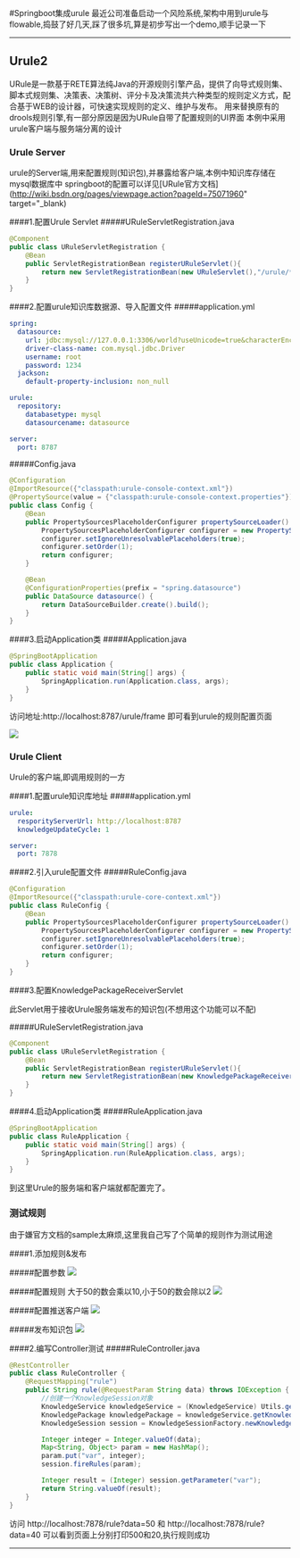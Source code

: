 #Springboot集成urule
最近公司准备启动一个风险系统,架构中用到urule与flowable,捣鼓了好几天,踩了很多坑,算是初步写出一个demo,顺手记录一下

-------------------
## Urule2
URule是一款基于RETE算法纯Java的开源规则引擎产品，提供了向导式规则集、脚本式规则集、决策表、决策树、评分卡及决策流共六种类型的规则定义方式，配合基于WEB的设计器，可快速实现规则的定义、维护与发布。
用来替换原有的drools规则引擎,有一部分原因是因为URule自带了配置规则的UI界面
本例中采用urule客户端与服务端分离的设计

### Urule Server
urule的Server端,用来配置规则(知识包),并暴露给客户端,本例中知识库存储在mysql数据库中
springboot的配置可以详见[URule官方文档](http://wiki.bsdn.org/pages/viewpage.action?pageId=75071960"  target="_blank) 

####1.配置Urule Servlet
#####URuleServletRegistration.java
```java
@Component
public class URuleServletRegistration {
	@Bean
	public ServletRegistrationBean registerURuleServlet(){
		return new ServletRegistrationBean(new URuleServlet(),"/urule/*");
	}
} 
```
####2.配置urule知识库数据源、导入配置文件
#####application.yml
```yml
spring:
  datasource:
    url: jdbc:mysql://127.0.0.1:3306/world?useUnicode=true&characterEncoding=utf-8
    driver-class-name: com.mysql.jdbc.Driver
    username: root
    password: 1234
  jackson:
    default-property-inclusion: non_null

urule:
  repository:
    databasetype: mysql
    datasourcename: datasource

server:
  port: 8787
```
#####Config.java
```java
@Configuration
@ImportResource({"classpath:urule-console-context.xml"})
@PropertySource(value = {"classpath:urule-console-context.properties"})
public class Config {
    @Bean
    public PropertySourcesPlaceholderConfigurer propertySourceLoader() {
        PropertySourcesPlaceholderConfigurer configurer = new PropertySourcesPlaceholderConfigurer();
        configurer.setIgnoreUnresolvablePlaceholders(true);
        configurer.setOrder(1);
        return configurer;
    }

    @Bean
    @ConfigurationProperties(prefix = "spring.datasource")
    public DataSource datasource() {
        return DataSourceBuilder.create().build();
    }
}
```
####3.启动Application类
#####Application.java
```java
@SpringBootApplication
public class Application {
    public static void main(String[] args) {
        SpringApplication.run(Application.class, args);
    }
}
```
访问地址:http://localhost:8787/urule/frame 即可看到urule的规则配置页面

![](https://raw.githubusercontent.com/worstEzreal/mdpic/master/1.png)

### Urule Client
Urule的客户端,即调用规则的一方

####1.配置urule知识库地址
#####application.yml
```yml
urule:
  resporityServerUrl: http://localhost:8787
  knowledgeUpdateCycle: 1

server:
  port: 7878
```

####2.引入urule配置文件
#####RuleConfig.java
```java
@Configuration
@ImportResource({"classpath:urule-core-context.xml"})
public class RuleConfig {
    @Bean
    public PropertySourcesPlaceholderConfigurer propertySourceLoader() {
        PropertySourcesPlaceholderConfigurer configurer = new PropertySourcesPlaceholderConfigurer();
        configurer.setIgnoreUnresolvablePlaceholders(true);
        configurer.setOrder(1);
        return configurer;
    }
}
```

####3.配置KnowledgePackageReceiverServlet

此Servlet用于接收Urule服务端发布的知识包(不想用这个功能可以不配)

#####URuleServletRegistration.java
```java
@Component
public class URuleServletRegistration {
	@Bean
	public ServletRegistrationBean registerURuleServlet(){
		return new ServletRegistrationBean(new KnowledgePackageReceiverServlet(),"/knowledgepackagereceiver");
	}
}
```

####4.启动Application类
#####RuleApplication.java
```java
@SpringBootApplication
public class RuleApplication {
	public static void main(String[] args) {
		SpringApplication.run(RuleApplication.class, args);
	}
}
```

到这里Urule的服务端和客户端就都配置完了。

### 测试规则

由于嫌官方文档的sample太麻烦,这里我自己写了个简单的规则作为测试用途

####1.添加规则&发布

#####配置参数
![](https://raw.githubusercontent.com/worstEzreal/mdpic/master/2.png)

#####配置规则
大于50的数会乘以10,小于50的数会除以2
![](https://raw.githubusercontent.com/worstEzreal/mdpic/master/3.png)

#####配置推送客户端
![](https://raw.githubusercontent.com/worstEzreal/mdpic/master/4.png)

#####发布知识包
![](https://raw.githubusercontent.com/worstEzreal/mdpic/master/5.png)

####2.编写Controller测试
#####RuleController.java
```java
@RestController
public class RuleController {
    @RequestMapping("rule")
    public String rule(@RequestParam String data) throws IOException {
        //创建一个KnowledgeSession对象
        KnowledgeService knowledgeService = (KnowledgeService) Utils.getApplicationContext().getBean(KnowledgeService.BEAN_ID);
        KnowledgePackage knowledgePackage = knowledgeService.getKnowledge("aaa/bag");
        KnowledgeSession session = KnowledgeSessionFactory.newKnowledgeSession(knowledgePackage);

        Integer integer = Integer.valueOf(data);
        Map<String, Object> param = new HashMap();
        param.put("var", integer);
        session.fireRules(param);

        Integer result = (Integer) session.getParameter("var");
        return String.valueOf(result);
    }
}
```
访问  http://localhost:7878/rule?data=50 和 http://localhost:7878/rule?data=40 
可以看到页面上分别打印500和20,执行规则成功

-------------------

